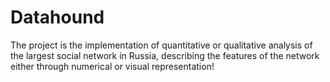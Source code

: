 # Datahound
The project is the implementation of quantitative or qualitative analysis of the largest social network in Russia, describing the features of the network either through numerical or visual representation!
